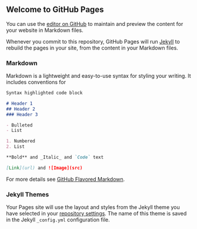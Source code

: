 ## Welcome to GitHub Pages

You can use the [editor on GitHub](https://github.com/arashHarirpoosh/Arash_Harirpoosh.github.io/edit/gh-pages/index.md) to maintain and preview the content for your website in Markdown files.

Whenever you commit to this repository, GitHub Pages will run [Jekyll](https://jekyllrb.com/) to rebuild the pages in your site, from the content in your Markdown files.

### Markdown

Markdown is a lightweight and easy-to-use syntax for styling your writing. It includes conventions for

```markdown
Syntax highlighted code block

# Header 1
## Header 2
### Header 3

- Bulleted
- List

1. Numbered
2. List

**Bold** and _Italic_ and `Code` text

[Link](url) and ![Image](src)
```

For more details see [GitHub Flavored Markdown](https://guides.github.com/features/mastering-markdown/).

### Jekyll Themes

Your Pages site will use the layout and styles from the Jekyll theme you have selected in your [repository settings](https://github.com/arashHarirpoosh/Arash_Harirpoosh.github.io/settings/pages). The name of this theme is saved in the Jekyll `_config.yml` configuration file.

<!-- 
---
I am a 4th year BSc student in Computer Engineering at Amirkabir University (Tehran Polytechnic) where I am member of SML-Lab under supervision of Dr.Nickabadi.<br/>
My current research interests include deep learning, computer vision and image processing.

EDUCATION
-------
**Amirkabir University of Technology**<br />
B.Sc. Computer Engineering, Sep. 2018 - Present <br />
GPA: 17.2 / 20
              
Projects
-------
* [Computational Intelligence](https://github.com/arashHarirpoosh/UniversityProjects/tree/master/ComputationalIntelligence)
* [Multicore Programming](https://github.com/arashHarirpoosh/UniversityProjects/tree/master/MulticoreProgramming)
* [Data Mining](https://github.com/arashHarirpoosh/UniversityProjects/tree/master/DataMining)
* [Principles and Applications of Artificial Intelligence](https://github.com/arashHarirpoosh/UniversityProjects/tree/master/Principles_and_Applications_of_Artificial_Intelligence)
* [Applied Linear Algebra](https://github.com/arashHarirpoosh/UniversityProjects/tree/master/AppliedLinearAlgebra)
* [Operating Systems-midtermProject](https://github.com/arashHarirpoosh/os_midterm_project)
* [Operating Systems-finalProject](https://github.com/arashHarirpoosh/OS_FinalProject)
* [Compiler Design](https://github.com/arashHarirpoosh/CompilerProject)
* [Computer Networks](https://github.com/arashHarirpoosh/UniversityProjects/tree/master/ComputerNetworks/NetWolf)
* [Principles of Database Design](https://github.com/arashHarirpoosh/UniversityProjects/tree/master/Principles_of_Database_Design)
* [Signals And Systems](https://github.com/arashHarirpoosh/UniversityProjects/tree/master/SignalsAndSystems)
* [Theory of Machines and Languages](https://github.com/arashHarirpoosh/UniversityProjects/tree/master/Theory_of_Machines_and_Languages)

SOFTWARE AND TECHNICAL SKILLS
-------
* **Programming Development**: C, C++, Java, Python, Verilog, VHDL, SQL
* **Machine Learning and Deep Learning Frameworks**: Scikit‐learn, TensorFlow, Keras
* **Image Processing tools**: OpenCV
* **Database Management Systems**: MySQL, SQLite, PostgreSQL, MongoDB
* **Parallel Programming Development**: OpenMP, CUDA 
* **Shell Script**: Bash
* **Version Control System**: Git
* **Publishing tool**: LaTeX
* **Web Development**: HTML, CSS, Java script

TEACHING ASSISTANT EXPERIENCES
-------
* Operating Systems,      Fall-2020
* Applied Linear Algebra, Winter-2021

CERTIFICATES, LICENCES and TRAINING
-------
* [Python](https://gotoclass.ir/certificates/9hdv424csazhhl6exq6p/)
* [Java](https://www.sololearn.com/Certificate/1068-5446124/pdf/)
* [Fundamental SQL](https://www.sololearn.com/Certificate/1060-5446124/pdf/)
* [Python for Data Science](https://courses.cognitiveclass.ai/certificates/500613ec662b4e62b9b314232de6383b)
* [Introduction to Natural Language Processing in Python](https://www.datacamp.com/statement-of-accomplishment/course/c7dfd7810c185884f52cb77f48c1f86fad0cf685)
* [Advanced Python Programming](https://maktabkhooneh.org/media/students/certificates/16222814541976504.pdf)

AREAS OF INTEREST
-------
* Machine Learning and Deep Learning
* Computer Vision and Image Processing
* Software Engineering
* Fuzzy Systems
* Evolutionary Algorithms -->

